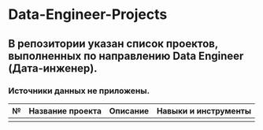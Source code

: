 # Data-Engineer-Projects

## В репозитории указан список проектов, выполненных по направлению Data Engineer (Дата-инженер).
### Источники данных не приложены.

| № | Название проекта | Описание |  Навыки и инструменты |
|:--|:-----------------|:---------|:----------------------|
|   |                  |          |                       |
